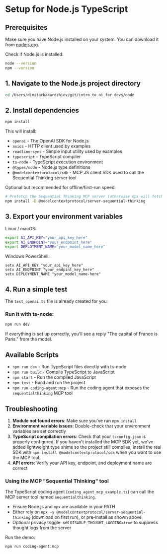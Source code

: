 # Setup for Node.js TypeScript

## Prerequisites

Make sure you have Node.js installed on your system. You can download it from [nodejs.org](https://nodejs.org/).

Check if Node.js is installed:
```bash
node --version
npm --version
```

## 1. Navigate to the Node.js project directory
```bash
cd /Users/dimitarbakardzhiev/git/intro_to_ai_for_devs/node
```

## 2. Install dependencies
```bash
npm install
```

This will install:
- `openai` - The OpenAI SDK for Node.js
- `axios` - HTTP client used by examples
- `readline-sync` - Simple input utility used by examples
- `typescript` - TypeScript compiler
- `ts-node` - TypeScript execution environment
- `@types/node` - Node.js type definitions
- `@modelcontextprotocol/sdk` - MCP JS client SDK used to call the Sequential Thinking server tool

Optional but recommended for offline/first-run speed:
```bash
# Prefetch the Sequential Thinking MCP server (otherwise npx will fetch it on first use)
npm install -D @modelcontextprotocol/server-sequential-thinking
```

## 3. Export your environment variables

Linux / macOS:
```bash
export AI_API_KEY="your_api_key_here"
export AI_ENDPOINT="your_endpoint_here"
export DEPLOYMENT_NAME="your_model_name_here"
```

Windows PowerShell:
```
setx AI_API_KEY "your_api_key_here"
setx AI_ENDPOINT "your_endpint_key_here"
setx DEPLOYMENT_NAME "your_model_name-here"
```

## 4. Run a simple test

The `test_openai.ts` file is already created for you:

### Run it with ts-node:
```bash
npm run dev
```

If everything is set up correctly, you'll see a reply "The capital of France is Paris." from the model.

## Available Scripts

- `npm run dev` - Run TypeScript files directly with ts-node
- `npm run build` - Compile TypeScript to JavaScript
- `npm start` - Run the compiled JavaScript
- `npm test` - Build and run the project
- `npm run coding-agent:mcp` - Run the coding agent that exposes the `sequentialthinking` MCP tool

## Troubleshooting

1. **Module not found errors**: Make sure you've run `npm install`
2. **Environment variable issues**: Double-check that your environment variables are set correctly
3. **TypeScript compilation errors**: Check that your `tsconfig.json` is properly configured. If you haven't installed the MCP SDK yet, we've added lightweight type shims so the project still compiles; install the real SDK with `npm install @modelcontextprotocol/sdk` when you want to use the MCP tool.
4. **API errors**: Verify your API key, endpoint, and deployment name are correct

### Using the MCP "Sequential Thinking" tool

The TypeScript coding agent (`coding_agent_mcp_example.ts`) can call the MCP server tool named `sequentialthinking`.

- Ensure Node.js and `npx` are available in your PATH
- Either rely on `npx -y @modelcontextprotocol/server-sequential-thinking` (download on first run), or pre-install as shown above
- Optional privacy toggle: set `DISABLE_THOUGHT_LOGGING=true` to suppress thought logs from the server

Run the demo:
```bash
npm run coding-agent:mcp
```